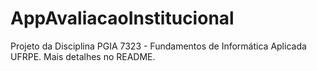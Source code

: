# AppAvaliacaoInstitucional
Projeto da Disciplina PGIA 7323 - Fundamentos de Informática Aplicada UFRPE. Mais detalhes no README.
